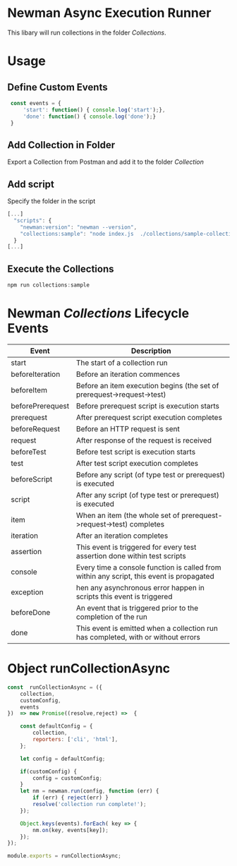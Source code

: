 # Newman Async Execution Runner

This libary will run collections in the folder *Collections*.

# Usage

## Define Custom Events

```javascript
 const events = {
     'start': function() { console.log('start');},
     'done': function() { console.log('done');}
 }
```
## Add Collection in Folder

Export a Collection from Postman and add it to the folder *Collection*

## Add script 

Specify the folder in the script

```javascript
[...]
  "scripts": {
    "newman:version": "newman --version",
    "collections:sample": "node index.js  ./collections/sample-collection"
  }
[...]
```
   

## Execute the Collections

```javascript
npm run collections:sample
```


#  Newman *Collections* Lifecycle Events

Event | Description
------------ | -------------
start	| The start of a collection run
beforeIteration | Before an iteration commences
beforeItem	| Before an item execution begins (the set of prerequest->request->test)
beforePrerequest	| Before prerequest script is execution starts
prerequest	| After prerequest script execution completes
beforeRequest	| Before an HTTP request is sent
request	| After response of the request is received
beforeTest	| Before test script is execution starts
test	| After test script execution completes
beforeScript	| Before any script (of type test or prerequest) is executed
script	| After any script (of type test or prerequest) is executed
item	| When an item (the whole set of prerequest->request->test) completes
iteration	| After an iteration completes
assertion	| This event is triggered for every test assertion done within test scripts
console	| Every time a console function is called from within any script, this event is propagated
exception	| hen any asynchronous error happen in scripts this event is triggered
beforeDone	| An event that is triggered prior to the completion of the run
done	| This event is emitted when a collection run has completed, with or without errors


# Object runCollectionAsync

```javascript
const  runCollectionAsync = ({
    collection,
    customConfig,
    events
})  => new Promise((resolve,reject) =>  {

    const defaultConfig = {
        collection,
        reporters: ['cli', 'html'],
    };

    let config = defaultConfig;

    if(customConfig) {
        config = customConfig;
    }
    let nm = newman.run(config, function (err) {
        if (err) { reject(err) }
        resolve('collection run complete!');
    });

    Object.keys(events).forEach( key => {
        nm.on(key, events[key]);
    });
});

module.exports = runCollectionAsync;
```